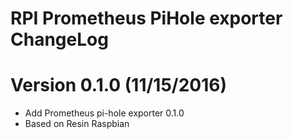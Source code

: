 RPI Prometheus PiHole exporter ChangeLog
=========================================

# Version 0.1.0 (11/15/2016)

- Add Prometheus pi-hole exporter 0.1.0
- Based on Resin Raspbian
